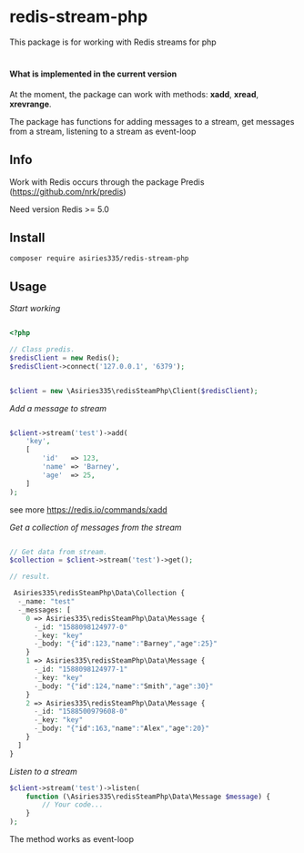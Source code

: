 # redis-stream-php
This package is for working with Redis streams for php

#
#### **What is implemented in the current version**

At the moment, the package can work with methods: **xadd**, **xread**, **xrevrange**.

The package has functions for adding messages to a stream,
get messages from a stream, 
listening to a stream as event-loop

## Info

Work with Redis occurs through the package Predis
(https://github.com/nrk/predis)

Need version Redis >= 5.0

## Install

`composer require asiries335/redis-stream-php`

## Usage

_Start working_
```php

<?php

// Class predis.
$redisClient = new Redis();
$redisClient->connect('127.0.0.1', '6379');


$client = new \Asiries335\redisSteamPhp\Client($redisClient);
```

_Add a message to stream_

```php

$client->stream('test')->add(
    'key',
    [
        'id'   => 123,
        'name' => 'Barney',
        'age'  => 25,
    ]
);
```

see more https://redis.io/commands/xadd

_Get a collection of messages from the stream_

```php

// Get data from stream.
$collection = $client->stream('test')->get();

// result.

 Asiries335\redisSteamPhp\Data\Collection {
  -_name: "test"
  -_messages: [
    0 => Asiries335\redisSteamPhp\Data\Message {
      -_id: "1588098124977-0"
      -_key: "key"
      -_body: "{"id":123,"name":"Barney","age":25}"
    }
    1 => Asiries335\redisSteamPhp\Data\Message {
      -_id: "1588098124977-1"
      -_key: "key"
      -_body: "{"id":124,"name":"Smith","age":30}"
    }
    2 => Asiries335\redisSteamPhp\Data\Message {
      -_id: "1588500979608-0"
      -_key: "key"
      -_body: "{"id":163,"name":"Alex","age":20}"
    }
  ]
}

```

_Listen to a stream_

```php
$client->stream('test')->listen(
    function (\Asiries335\redisSteamPhp\Data\Message $message) {
        // Your code...
    }
);
```

The method works as event-loop
